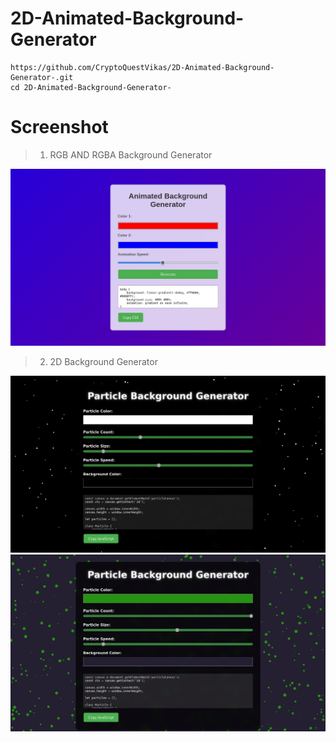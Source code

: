 # 2D-Animated-Background-Generator

```
https://github.com/CryptoQuestVikas/2D-Animated-Background-Generator-.git
cd 2D-Animated-Background-Generator-
```

# Screenshot
> 1. RGB AND RGBA Background Generator

![](img/bggen1.png)

> 2. 2D Background Generator

![](img/bggen2.png)
![](img/bggen3.png)
